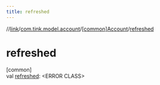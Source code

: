 ```yaml
---
title: refreshed
---
```

//[link](../../../index.html)/[com.tink.model.account](../index.html)/[[common]Account](index.html)/[refreshed](refreshed.html)



# refreshed



[common]\
val [refreshed](refreshed.html): &lt;ERROR CLASS&gt;




